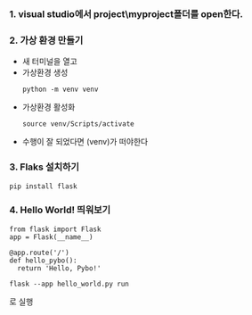 ### 1. visual studio에서 project\myproject폴더를 open한다.
### 2. 가상 환경 만들기
  - 새 터미널을 열고
  - 가상환경 생성
    ```
    python -m venv venv
    ```
  - 가상환경 활성화
    ```
    source venv/Scripts/activate
    ```
  - 수행이 잘 되었다면 (venv)가 떠야한다
### 3. Flaks 설치하기 
```
pip install flask
```
### 4. Hello World! 띄워보기
```
from flask import Flask
app = Flask(__name__)

@app.route('/')
def hello_pybo():
  return 'Hello, Pybo!'
```

```
flask --app hello_world.py run
```
로 실행
